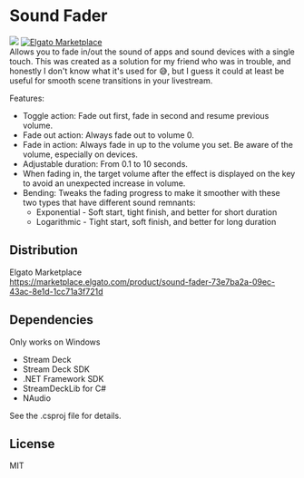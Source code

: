 ﻿# Sound Fader
![](https://img.shields.io/badge/dynamic/json?url=https%3A%2F%2Fraw.githubusercontent.com%2FTsuteto%2FSoundFader%2Frefs%2Fheads%2Fmaster%2Fmanifest.json&query=Version&label=Version&color=green)
[![Elgato Marketplace](https://img.shields.io/badge/dynamic/json?url=https%3A%2F%2Fmp-gateway.elgato.com%2Forganizations%2Fffa54d68-c821-41b7-a4ad-30f1b26859f6%2Fproducts%2F73e7ba2a-09ec-43ac-8e1d-1cc71a3f721d&query=download_count&prefix=Elgato%20Marketplace%20%7C%20&suffix=%20downloads&logo=elgato&logoColor=white&label=%20&labelColor=1231ac&color=gray)](https://marketplace.elgato.com/product/sound-fader-73e7ba2a-09ec-43ac-8e1d-1cc71a3f721d)  
Allows you to fade in/out the sound of apps and sound devices with a single touch. This was created as a solution for my friend who was in trouble, and honestly I don't know what it's used for 😅, but I guess it could at least be useful for smooth scene transitions in your livestream.

Features:
- Toggle action: Fade out first, fade in second and resume previous volume.
- Fade out action: Always fade out to volume 0.
- Fade in action: Always fade in up to the volume you set. Be aware of the volume, especially on devices.
- Adjustable duration: From 0.1 to 10 seconds.
- When fading in, the target volume after the effect is displayed on the key to avoid an unexpected increase in volume.
- Bending: Tweaks the fading progress to make it smoother with these two types that have different sound remnants:
  - Exponential - Soft start, tight finish, and better for short duration
  - Logarithmic - Tight start, soft finish, and better for long duration

## Distribution
Elgato Marketplace  
https://marketplace.elgato.com/product/sound-fader-73e7ba2a-09ec-43ac-8e1d-1cc71a3f721d

## Dependencies
Only works on Windows
- Stream Deck
- Stream Deck SDK
- .NET Framework SDK
- StreamDeckLib for C#
- NAudio

See the .csproj file for details.

## License
MIT